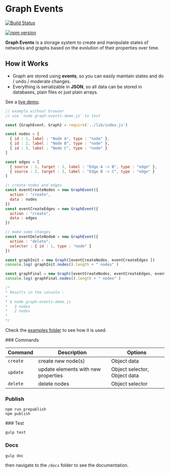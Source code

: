 # Graph Events

[![Build Status](https://travis-ci.org/clemsos/graph-events.svg?branch=master)](https://travis-ci.org/clemsos/graph-events)

[![npm version](https://badge.fury.io/js/graph-events.svg)](https://badge.fury.io/js/graph-events)

**Graph Events** is a storage system to create and manipulate states of networks and graphs based on the evolution of their properties over time.


## How it Works

* Graph are stored using **events**, so you can easily maintain states and do / undo / moderate changes.
* Everything is serializable in **JSON**, so all data can be stored in databases, plain files or just plain arrays.

See a [live demo](http://clemsos.github.io/graph-events/).

```js
// example without browser
// use `node graph-events-demo.js` to test

const {GraphEvent, Graph} = require('../lib/index.js')

const nodes = [
  { id : 1, label : "Node A", type : "node" },
  { id : 2, label : "Node B", type : "node" },
  { id : 3, label : "Node C", type : "node" }
]

const edges = [
  { source : 1, target : 2, label : "Edge A -> B", type : "edge" },
  { source : 2, target : 3, label : "Edge B -> C", type : "edge" }
]

// create nodes and edges
const eventCreateNodes = new GraphEvent({
  action : "create",
  data : nodes
})
const eventCreateEdges = new GraphEvent({
  action : "create",
  data : edges
})

// make some changes
const eventDeleteNodeA = new GraphEvent({
  action : "delete",
  selector : { id : 1, type : "node" }
})

const graphInit = new Graph([eventCreateNodes, eventCreateEdges ])
console.log( graphInit.nodes().length + " nodes" )

const graphFinal = new Graph([eventCreateNodes, eventCreateEdges, eventUpdateNodeA])
console.log( graphFinal.nodes().length + " nodes" )

/*
* Results in the console :
*
* $ node graph-events-demo.js       
*   3 nodes
*   2 nodes
*
*/
```

Check the [examples folder](./examples) to see how it is used.


### Commands

| Command | Description | Options |
|------|------|------|
| `create` | create new node(s) | Object data |
| `update` | update elements with new properties | Object selector, Object data |
| `delete` | delete nodes | Object selector |

### Publish

    npm run prepublish
    npm publish

### Test

    gulp test

### Docs

    gulp doc

then navigate to the `/docs` folder to see the documentation.

